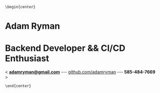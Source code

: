 ```{=latex}
\begin{center}
```
# Adam Ryman

# Backend Developer && CI/CD Enthusiast

< **adamryman@gmail.com** --- [github.com/adamryman](https://github.com/adamryman) --- **585-484-7669** >

```{=latex}
\end{center}
```

